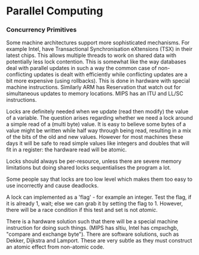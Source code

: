 # Parallel Computing

### Concurrency Primitives

Some machine architectures support more sophisticated mechanisms. For example
Intel, have Transactional Synchronisation eXtensions (TSX) in their latest
chips. This allows multiple threads to work on shared data with potentially less
lock contention. This is somewhat like the way databases deal with parallel
updates in such a way the common case of non-conflicting updates is dealt with
efficiently while conflicting updates are a bit more expensive (using
rollbacks). This is done in hardware with special machine instructions.
Similarly ARM has Reservation that watch out for simultaneous updates to memory
locations. MIPS has an ITU and LL/SC instructions.

Locks are definitely needed when we update (read then modify) the value of a
variable. The question arises regarding whether we need a lock around a simple
read of a (multi byte) value. It is easy to believe some bytes of a value might
be written while half way through being read, resulting in a mix of the bits of
the old and new values. However for most machines these days it will be safe to
read simple values like integers and doubles that will fit in a register: the
hardware read will be atomic.

Locks should always be per-resource, unless there are severe memory limitations
but doing shared locks sequentialises the program a lot.

Some people say that locks are too low level which makes them too easy to use
incorrectly and cause deadlocks.

A lock can implemented as a 'flag' - for example an integer. Test the flag, if
it is already 1, wait; else we can grab it by setting the flag to 1. However,
there will be a race condition if this test and set is not *atomic*.

There is a hardware solution such that there will be a special machine
instruction for doing such things. (MIPS has sltiu, Intel has cmpxchgb, "compare
and exchange byte"). There are software solutions, such as Dekker, Dijkstra and
Lamport. These are very subtle as they must construct an atomic effect from
non-atomic code.
